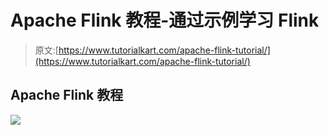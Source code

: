 # Apache Flink 教程-通过示例学习 Flink

> 原文:[https://www.tutorialkart.com/apache-flink-tutorial/](https://www.tutorialkart.com/apache-flink-tutorial/)

## Apache Flink 教程

[![](../Images/925da31b32d6bc3827932f6c8afb11bb.png)](https://www.tutorialkart.com/)